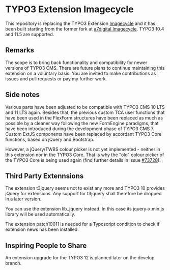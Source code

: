 # TYPO3 Extension Imagecycle

This repository is replacing the TYPO3 Extension
[Imagecycle](https://typo3.org/extensions/repository/view/imagecycle) and it has been built starting from the former fork at [a7digital Imagecycle](https://github.com/a7digital/imagecycle).
TYPO3 10.4 and 11.5 are supported.

## Remarks

The scope is to bring back functionality and compatibility for newer versions of TYPO3 CMS. There are future plans to continue maintaining this extension on a voluntary basis. You are invited to make contributions as issues and pull requests or pay my further work.

## Side notes

Various parts have been adjusted to be compatible with TYPO3 CMS 10 LTS and 11 LTS again. Besides that, the previous custom TCA user functions that have been used in the FlexForm structures have been replaced as much as possible by a cleaner way following the new FormEngine paradigms, that have been introduced during the development phase of TYPO3 CMS 7. Custom ExtJS components have been replaced by accordant TYPO3 Core functions, based on jQuery and Bootstrap. 

However, a jQuery/TWBS colour picker is not yet implemented - neither in this extension nor in the TYPO3 Core. That is why the "old" colour picker of the TYPO3 Core is being used again (find further details in issue [#73728](https://forge.typo3.org/issues/73728)).

## Third Party Extennsions
The extension t3jquery seems not to exist any more and TYPO3 10 provides jQuery for extensions. Any support for t3jquery shall therefore be dropped in a later version.

You can use the extension lib_jquery instead. In this case its jquery-x.min.js library will be used automatically.

The extension patch10011 is needed for a Typoscript condition to check if extension news has been installed.


## Inspiring People to Share

An extension upgrade for the TYPO3 12 is planned later on the develop branch.

